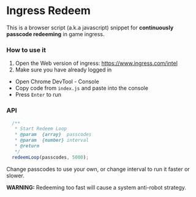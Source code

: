 # Ingress Redeem 

This is a browser script (a.k.a javascript) snippet for **continuously passcode redeeming** in game ingress.

### How to use it

1. Open the Web version of ingress: https://www.ingress.com/intel 
2. Make sure you have already logged in
- Open Chrome DevTool - Console
- Copy code from `index.js` and paste into the console
- Press `Enter` to run 

### API 

```javascript
  /**
   * Start Redeem Loop
   * @param  {array}  passcodes
   * @param  {number} interval
   * @return
   */
  redeemLoop(passcodes, 5000);
```

Change passcodes to use your own, or change interval to run it faster or slower. 

**WARNING:** Redeeming too fast will cause a system anti-robot strategy.